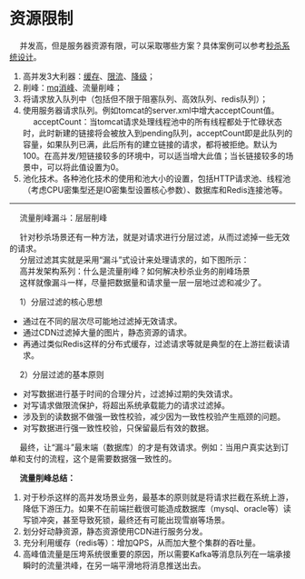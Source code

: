 


# 资源限制  
<!-- 
高并发架构系列：什么是流量削峰？如何解决秒杀业务的削峰场景
https://blog.csdn.net/m0_37125796/article/details/88833419
-->
&emsp; 并发高，但是服务器资源有限，可以采取哪些方案？具体案例可以参考[秒杀系统设计](/docs/system/seckill.md)。    
1. 高并发3大利器：[缓存](/docs/cache/Cache.md)、[限流](/docs/microService/thinking/CurrentLimiting.md)、[降级](/docs/microService/thinking/Demotion.md)；
2. 削峰：[mq消峰](/docs/microService/mq/mq.md)、流量削峰；
3. 将请求放入队列中（包括但不限于阻塞队列、高效队列、redis队列）；  
4. 使用服务器请求队列。例如tomcat的server.xml中增大acceptCount值。  
&emsp; acceptCount：当tomcat请求处理线程池中的所有线程都处于忙碌状态时，此时新建的链接将会被放入到pending队列，acceptCount即是此队列的容量，如果队列已满，此后所有的建立链接的请求，都将被拒绝。默认为100。在高并发/短链接较多的环境中，可以适当增大此值；当长链接较多的场景中，可以将此值设置为0。  
5. 池化技术。各种池化技术的使用和池大小的设置，包括HTTP请求池、线程池（考虑CPU密集型还是IO密集型设置核心参数）、数据库和Redis连接池等。    



--------------


&emsp; 流量削峰漏斗：层层削峰   

&emsp; 针对秒杀场景还有一种方法，就是对请求进行分层过滤，从而过滤掉一些无效的请求。  
&emsp; 分层过滤其实就是采用“漏斗”式设计来处理请求的，如下图所示：  
&emsp; 高并发架构系列：什么是流量削峰？如何解决秒杀业务的削峰场景  
&emsp; 这样就像漏斗一样，尽量把数据量和请求量一层一层地过滤和减少了。  

&emsp; 1）分层过滤的核心思想  
 
* 通过在不同的层次尽可能地过滤掉无效请求。
* 通过CDN过滤掉大量的图片，静态资源的请求。
* 再通过类似Redis这样的分布式缓存，过滤请求等就是典型的在上游拦截读请求。

&emsp; 2）分层过滤的基本原则  

* 对写数据进行基于时间的合理分片，过滤掉过期的失效请求。
* 对写请求做限流保护，将超出系统承载能力的请求过滤掉。
* 涉及到的读数据不做强一致性校验，减少因为一致性校验产生瓶颈的问题。
* 对写数据进行强一致性校验，只保留最后有效的数据。

&emsp; 最终，让“漏斗”最末端（数据库）的才是有效请求。例如：当用户真实达到订单和支付的流程，这个是需要数据强一致性的。  


&emsp; **流量削峰总结：**  

1. 对于秒杀这样的高并发场景业务，最基本的原则就是将请求拦截在系统上游，降低下游压力。如果不在前端拦截很可能造成数据库（mysql、oracle等）读写锁冲突，甚至导致死锁，最终还有可能出现雪崩等场景。  
2. 划分好动静资源，静态资源使用CDN进行服务分发。  
3. 充分利用缓存（redis等）：增加QPS，从而加大整个集群的吞吐量。  
4. 高峰值流量是压垮系统很重要的原因，所以需要Kafka等消息队列在一端承接瞬时的流量洪峰，在另一端平滑地将消息推送出去。  
